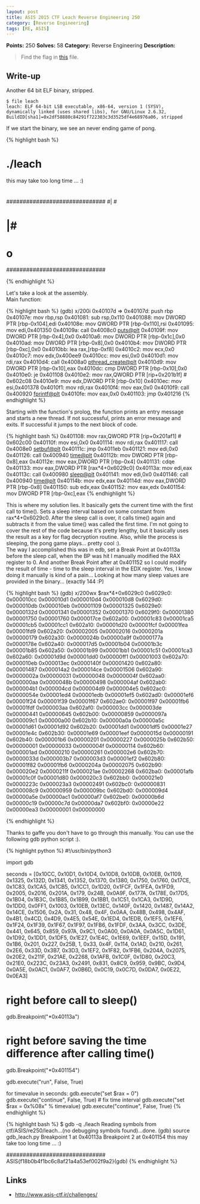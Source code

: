 ```yaml
---
layout: post
title: ASIS 2015 CTF Leach Reverse Engineering 250
category: [Reverse Engineering]
tags: [RE, ASIS]
---
```


**Points:** 250
**Solves:** 58
**Category:** Reverse Engineering
**Description:**

> Find the flag in [this]({{site.url}}/assets/leach_bc83626319ab77ade5408f6ea222920e) file.

## Write-up

Another 64 bit ELF binary, stripped.

	$ file leach
	leach: ELF 64-bit LSB executable, x86-64, version 1 (SYSV), dynamically linked (uses shared libs), for GNU/Linux 2.6.32, BuildID[sha1]=0x2df58880c84291f722303c3d3525df4e68976a06, stripped
 
If we start the binary, we see an never ending game of pong.

{% highlight bash %}
# ./leach
this may take too long time ... :)
#                            #
##############################
#|                           #
#                            #
#                            #
#                           |#
#                            #
#                            #
#                            #
#                o           #
##############################


{% endhighlight %}

Let's take a look at the assembly.  
Main function:  

{% highlight bash %}
(gdb) x/200i 0x40107d
=> 0x40107d:	push   rbp
   0x40107e:	mov    rbp,rsp
   0x401081:	sub    rsp,0x110
   0x401088:	mov    DWORD PTR [rbp-0x104],edi
   0x40108e:	mov    QWORD PTR [rbp-0x110],rsi
   0x401095:	mov    edi,0x401350
   0x40109a:	call   0x4008c0 <puts@plt>
   0x40109f:	mov    DWORD PTR [rbp-0x4],0x0
   0x4010a6:	mov    DWORD PTR [rbp-0x1c],0x0
   0x4010ad:	mov    DWORD PTR [rbp-0x8],0x0
   0x4010b4:	mov    DWORD PTR [rbp-0xc],0x0
   0x4010bb:	lea    rax,[rbp-0xf8]
   0x4010c2:	mov    ecx,0x0
   0x4010c7:	mov    edx,0x400ee9
   0x4010cc:	mov    esi,0x0
   0x4010d1:	mov    rdi,rax
   0x4010d4:	call   0x4008a0 <pthread_create@plt>
   0x4010d9:	mov    DWORD PTR [rbp-0x10],eax
   0x4010dc:	cmp    DWORD PTR [rbp-0x10],0x0
   0x4010e0:	je     0x401108
   0x4010e2:	mov    rax,QWORD PTR [rip+0x201b1f]        # 0x602c08 <stderr>
   0x4010e9:	mov    edx,DWORD PTR [rbp-0x10]
   0x4010ec:	mov    esi,0x401378
   0x4010f1:	mov    rdi,rax
   0x4010f4:	mov    eax,0x0
   0x4010f9:	call   0x400920 <fprintf@plt>
   0x4010fe:	mov    eax,0x0
   0x401103:	jmp    0x401216
{% endhighlight %}

Starting with the function's prolog, the function prints an entry message and starts a new thread.
If not successful, prints an error message and exits. If successful it jumps to the next block of code.

{% highlight bash %}
   0x401108:	mov    rax,QWORD PTR [rip+0x201af1]        # 0x602c00 <stdout>
   0x40110f:	mov    esi,0x0
   0x401114:	mov    rdi,rax
   0x401117:	call   0x4008e0 <setbuf@plt>
   0x40111c:	jmp    0x4011eb
   0x401121:	mov    edi,0x0
   0x401126:	call   0x400940 <time@plt>
   0x40112b:	mov    DWORD PTR [rbp-0x8],eax
   0x40112e:	mov    eax,DWORD PTR [rbp-0x4]
   0x401131:	cdqe   
   0x401133:	mov    eax,DWORD PTR [rax*4+0x6029c0]
   0x40113a:	mov    edi,eax
   0x40113c:	call   0x400980 <sleep@plt>
   0x401141:	mov    edi,0x0
   0x401146:	call   0x400940 <time@plt>
   0x40114b:	mov    edx,eax
   0x40114d:	mov    eax,DWORD PTR [rbp-0x8]
   0x401150:	sub    edx,eax
   0x401152:	mov    eax,edx
   0x401154:	mov    DWORD PTR [rbp-0xc],eax
{% endhighlight %}

This is where my solution lies. It basically gets the current time with the first call to time(). Sets a sleep interval based
on some constant from rax*4+0x6029c0. After the sleep call is over, it calls time() again and subtracts it from the value time() was called
the first time. I'm not going to cover the rest of the code because it's pretty lengthy, but it basically uses the result as a key for flag decryption routine.
Also, while the process is sleeping, the pong game plays... pretty cool :).  
The way I accomplished this was in edb, set a Break Point at 0x40113a before the sleep call, when the BP was hit I manually modified the RAX register to 0.
And another Break Point after at 0x401152 so I could modify the result of time - time to the sleep interval in the EDX register.
Yes, I know doing it manually is kind of a pain... Looking at how many sleep values are provided in the binary... (exactly 144 :P)

{% highlight bash %}
(gdb) x/200wx $rax*4+0x6029c0
0x6029c0:	0x000010cc	0x000010d1	0x000010d4	0x000010d8
0x6029d0:	0x000010db	0x000010eb	0x00001109	0x00001325
0x6029e0:	0x0000132d	0x00001341	0x00001352	0x00001370
0x6029f0:	0x00001380	0x00001750	0x00001760	0x000017ce
0x602a00:	0x00001c83	0x00001ca5	0x00001cb5	0x00001cc1
0x602a10:	0x00001d20	0x00001fcf	0x00001fea	0x00001fd9
0x602a20:	0x00002005	0x00002016	0x0000201a	0x00000179
0x602a30:	0x0000024b	0x00000a9f	0x0000177a	0x0000178e
0x602a40:	0x000017d5	0x00001b04	0x00001b3c	0x00001b85
0x602a50:	0x00001b99	0x00001bb1	0x00001c51	0x00001ca3
0x602a60:	0x00001d9d	0x00001dd0	0x00000ff1	0x00001003
0x602a70:	0x000010eb	0x000013ec	0x0000140f	0x00001420
0x602a80:	0x00001487	0x000014a2	0x000014ce	0x00001506
0x602a90:	0x0000002a	0x00000031	0x00000048	0x0000004f
0x602aa0:	0x000000aa	0x0000048b	0x00000498	0x000004af
0x602ab0:	0x000004b1	0x000004cd	0x000004d9	0x000004e5
0x602ac0:	0x0000054e	0x00001ed4	0x00001edb	0x00001ef5
0x602ad0:	0x00001ef6	0x00001f24	0x00001f39	0x00001f67
0x602ae0:	0x00001f97	0x00001fb6	0x00001fdf	0x000003aa
0x602af0:	0x000003cc	0x000003de	0x00000441	0x00000645
0x602b00:	0x00000859	0x0000097a	0x000009c1	0x00000a00
0x602b10:	0x00000a0a	0x00000a5c	0x00001d61	0x00001d92
0x602b20:	0x00001dd1	0x00001df5	0x00001e27	0x00001e4c
0x602b30:	0x00001e69	0x00001eef	0x0000015d	0x00000191
0x602b40:	0x000001b6	0x00000201	0x00000227	0x0000025b
0x602b50:	0x00000001	0x00000033	0x0000004f	0x00000114
0x602b60:	0x000001ad	0x00000210	0x00000261	0x000002e6
0x602b70:	0x0000033d	0x000003b7	0x000003d3	0x00001ef2
0x602b80:	0x00001f82	0x00001fb6	0x0000204a	0x00002075
0x602b90:	0x000020e2	0x0000211f	0x000021ae	0x00002268
0x602ba0:	0x00001afb	0x00001c0f	0x00001d80	0x000020c3
0x602bb0:	0x000021e0	0x0000223c	0x000023a3	0x00002491
0x602bc0:	0x00000831	0x000008c9	0x00000959	0x000009bc
0x602bd0:	0x000009d4	0x00000a5e	0x00000ac1	0x00000af7
0x602be0:	0x00000b6d	0x00000c19	0x00000c7d	0x00000da7
0x602bf0:	0x00000e22	0x00000ea3	0x00000001	0x00000000

{% endhighlight %}

Thanks to gaffe you don't have to go through this manually. You can use the following gdb python script :).

{% highlight python %}
#!/usr/bin/python3

import gdb

seconds = [0x10CC, 0x10D1, 0x10D4, 0x10D8, 0x10DB, 0x10EB, 0x1109, 0x1325, 0x132D, 0x1341, 0x1352, 0x1370, 0x1380, 0x1750, 0x1760, 0x17CE, 0x1C83, 0x1CA5, 0x1CB5, 0x1CC1, 0x1D20, 0x1FCF, 0x1FEA, 0x1FD9, 0x2005, 0x2016, 0x201A, 0x179, 0x24B, 0x0A9F, 0x177A, 0x178E, 0x17D5, 0x1B04, 0x1B3C, 0x1B85, 0x1B99, 0x1BB1, 0x1C51, 0x1CA3, 0x1D9D, 0x1DD0, 0x0FF1, 0x1003, 0x10EB, 0x13EC, 0x140F, 0x1420, 0x1487, 0x14A2, 0x14CE, 0x1506, 0x2A, 0x31, 0x48, 0x4F, 0x0AA, 0x48B, 0x498, 0x4AF, 0x4B1, 0x4CD, 0x4D9, 0x4E5, 0x54E, 0x1ED4, 0x1EDB, 0x1EF5, 0x1EF6, 0x1F24, 0x1F39, 0x1F67, 0x1F97, 0x1FB6, 0x1FDF, 0x3AA, 0x3CC, 0x3DE, 0x441, 0x645, 0x859, 0x97A, 0x9C1, 0x0A00, 0x0A0A, 0x0A5C, 0x1D61, 0x1D92, 0x1DD1, 0x1DF5, 0x1E27, 0x1E4C, 0x1E69, 0x1EEF, 0x15D, 0x191, 0x1B6, 0x201, 0x227, 0x25B, 1, 0x33, 0x4F, 0x114, 0x1AD, 0x210, 0x261, 0x2E6, 0x33D, 0x3B7, 0x3D3, 0x1EF2, 0x1F82, 0x1FB6, 0x204A, 0x2075, 0x20E2, 0x211F, 0x21AE, 0x2268, 0x1AFB, 0x1C0F, 0x1D80, 0x20C3, 0x21E0, 0x223C, 0x23A3, 0x2491, 0x831, 0x8C9, 0x959, 0x9BC, 0x9D4, 0x0A5E, 0x0AC1, 0x0AF7, 0x0B6D, 0x0C19, 0x0C7D, 0x0DA7, 0x0E22, 0x0EA3]

# right before call to sleep()
gdb.Breakpoint("*0x40113a")
# right before saving the time difference after calling time()
gdb.Breakpoint("*0x401154")

gdb.execute("run", False, True)

for timevalue in seconds:
	gdb.execute("set $rax = 0")
	gdb.execute("continue", False, True)
	        # fix time interval
	gdb.execute("set $rax = 0x%08x" % timevalue)
	gdb.execute("continue", False, True)
{% endhighlight %}

{% highlight bash %}
$ gdb -q ./leach 
Reading symbols from ctf/ASIS/re250/leach...(no debugging symbols found)...done.
(gdb) source gdb_leach.py
Breakpoint 1 at 0x40113a
Breakpoint 2 at 0x401154
this may take too long time ... :)

##############################
ASIS{f18b0b4f1bc6c8af21a4a53ef002f9a2}(gdb) 
{% endhighlight %}

## Links

* <http://www.asis-ctf.ir/challenges/>

